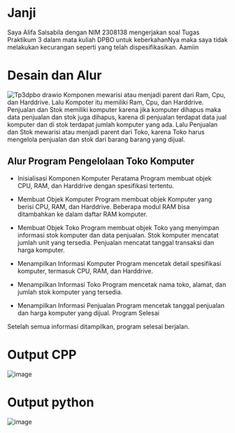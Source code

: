 # Janji
Saya Alifa Salsabila dengan NIM 2308138 mengerjakan soal Tugas Praktikum 3 dalam mata kuliah DPBO untuk keberkahanNya maka saya tidak melakukan kecurangan seperti yang telah dispesifikasikan. Aamiin

# Desain dan Alur
![Tp3dpbo drawio](https://github.com/user-attachments/assets/ee49e975-ec76-4a14-a059-b96d1f6a4a92)
Komponen mewarisi atau menjadi parent dari Ram, Cpu, dan Harddrive. Lalu Kompoter itu memiliki Ram, Cpu, dan Harddrive. Penjualan dan Stok memiliki komputer karena jika komputer dihapus maka data penjualan dan stok juga dihapus, karena di penjualan terdapat data jual komputer dan di stok terdapat jumlah komputer yang ada. Lalu Penjualan dan Stok mewarisi atau menjadi parent dari Toko, karena Toko harus mengelola penjualan dan stok dari barang barang yang dijual.

## Alur Program Pengelolaan Toko Komputer
- Inisialisasi Komponen Komputer
Peratama Program membuat objek CPU, RAM, dan Harddrive dengan spesifikasi tertentu.

- Membuat Objek Komputer
Program membuat objek Komputer yang berisi CPU, RAM, dan Harddrive.
Beberapa modul RAM bisa ditambahkan ke dalam daftar RAM komputer.

- Membuat Objek Toko
Program membuat objek Toko yang menyimpan informasi stok komputer dan data penjualan.
Stok komputer mencatat jumlah unit yang tersedia.
Penjualan mencatat tanggal transaksi dan harga komputer.

- Menampilkan Informasi Komputer
Program mencetak detail spesifikasi komputer, termasuk CPU, RAM, dan Harddrive.

- Menampilkan Informasi Toko
Program mencetak nama toko, alamat, dan jumlah stok komputer yang tersedia.

- Menampilkan Informasi Penjualan
Program mencetak tanggal penjualan dan harga komputer yang dijual.
Program Selesai

Setelah semua informasi ditampilkan, program selesai berjalan.

# Output CPP
![image](https://github.com/user-attachments/assets/adb2a1b2-6599-4f0f-be74-c7fbbbebff2d)

# Output python
![image](https://github.com/user-attachments/assets/08ffbb27-ce56-4ccc-b89d-3a56e0ab76e0)
